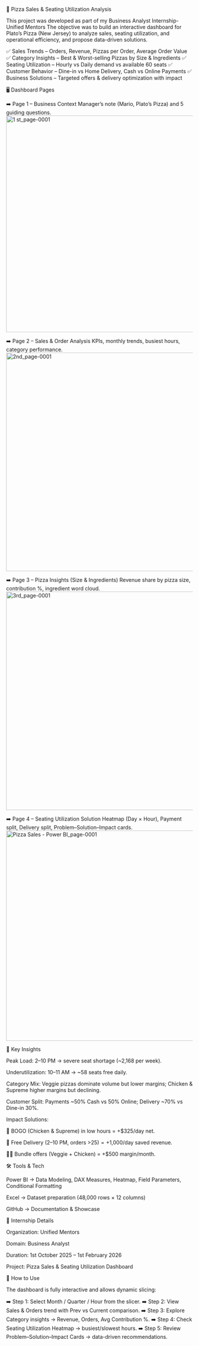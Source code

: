 🍕 Pizza Sales & Seating Utilization Analysis

This project was developed as part of my Business Analyst Internship-Unified Mentors
The objective was to build an interactive dashboard for Plato’s Pizza (New Jersey) to analyze sales, seating utilization, and operational efficiency, and propose data-driven solutions.

✅ Sales Trends – Orders, Revenue, Pizzas per Order, Average Order Value
✅ Category Insights – Best & Worst-selling Pizzas by Size & Ingredients
✅ Seating Utilization – Hourly vs Daily demand vs available 60 seats
✅ Customer Behavior – Dine-in vs Home Delivery, Cash vs Online Payments
✅ Business Solutions – Targeted offers & delivery optimization with impact

🖥️ Dashboard Pages

➡️ Page 1 – Business Context
Manager’s note (Mario, Plato’s Pizza) and 5 guiding questions.
<img width="1158" height="583" alt="1 st_page-0001" src="https://github.com/user-attachments/assets/139a98dc-302a-4abd-a14e-10821348ee68" />

➡️ Page 2 – Sales & Order Analysis
KPIs, monthly trends, busiest hours, category performance.
<img width="1157" height="588" alt="2nd_page-0001" src="https://github.com/user-attachments/assets/d5772149-4c50-4da2-8f42-d1505805a5d6" />

➡️ Page 3 – Pizza Insights (Size & Ingredients)
Revenue share by pizza size, contribution %, ingredient word cloud.
<img width="1153" height="588" alt="3rd_page-0001" src="https://github.com/user-attachments/assets/3659cf8e-46a8-48ab-832d-4de85d3d0bfc" />


➡️ Page 4 – Seating Utilization Solution
Heatmap (Day × Hour), Payment split, Delivery split, Problem–Solution–Impact cards.
<img width="1120" height="566" alt="Pizza Sales - Power BI_page-0001" src="https://github.com/user-attachments/assets/b4721497-b41d-4c1f-8d01-3efdd73bf6a8" />


🎯 Key Insights

Peak Load: 2–10 PM → severe seat shortage (~2,168 per week).

Underutilization: 10–11 AM → ~58 seats free daily.

Category Mix: Veggie pizzas dominate volume but lower margins; Chicken & Supreme higher margins but declining.

Customer Split: Payments ~50% Cash vs 50% Online; Delivery ~70% vs Dine-in 30%.

Impact Solutions:

🎯 BOGO (Chicken & Supreme) in low hours = +$325/day net.

🚚 Free Delivery (2–10 PM, orders >$25) = +$1,000/day saved revenue.

🥗🍗 Bundle offers (Veggie + Chicken) = +$500 margin/month.

🛠️ Tools & Tech

Power BI → Data Modeling, DAX Measures, Heatmap, Field Parameters, Conditional Formatting

Excel → Dataset preparation (48,000 rows × 12 columns)

GitHub → Documentation & Showcase

📌 Internship Details

Organization: Unified Mentors

Domain: Business Analyst 

Duration: 1st October 2025 – 1st February 2026

Project: Pizza Sales & Seating Utilization Dashboard

🚀 How to Use

The dashboard is fully interactive and allows dynamic slicing:

➡️ Step 1: Select Month / Quarter / Hour from the slicer.
➡️ Step 2: View Sales & Orders trend with Prev vs Current comparison.
➡️ Step 3: Explore Category insights → Revenue, Orders, Avg Contribution %.
➡️ Step 4: Check Seating Utilization Heatmap → busiest/slowest hours.
➡️ Step 5: Review Problem–Solution–Impact Cards → data-driven recommendations.
